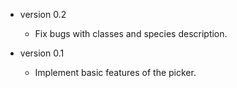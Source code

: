 * version 0.2
  - Fix bugs with classes and species description.

* version 0.1
  - Implement basic features of the picker.
